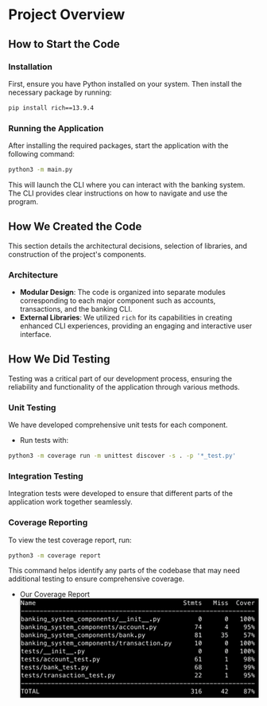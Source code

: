 # Project Overview

## How to Start the Code

### Installation

First, ensure you have Python installed on your system. Then install the necessary package by running:

```bash
pip install rich==13.9.4
```

### Running the Application

After installing the required packages, start the application with the following command:

```bash
python3 -m main.py
```

This will launch the CLI where you can interact with the banking system. The CLI provides clear instructions on how to navigate and use the program.

## How We Created the Code

This section details the architectural decisions, selection of libraries, and construction of the project's components.

### Architecture

-   **Modular Design**: The code is organized into separate modules corresponding to each major component such as accounts, transactions, and the banking CLI.
-   **External Libraries**: We utilized `rich` for its capabilities in creating enhanced CLI experiences, providing an engaging and interactive user interface.

## How We Did Testing

Testing was a critical part of our development process, ensuring the reliability and functionality of the application through various methods.

### Unit Testing

We have developed comprehensive unit tests for each component.

-   Run tests with:

```bash
python3 -m coverage run -m unittest discover -s . -p '*_test.py'
```

### Integration Testing

Integration tests were developed to ensure that different parts of the application work together seamlessly.

### Coverage Reporting

To view the test coverage report, run:

```bash
python3 -m coverage report
```

This command helps identify any parts of the codebase that may need additional testing to ensure comprehensive coverage.

-   Our Coverage Report
    ![Alt text](assets/Coverage_Report.png)
